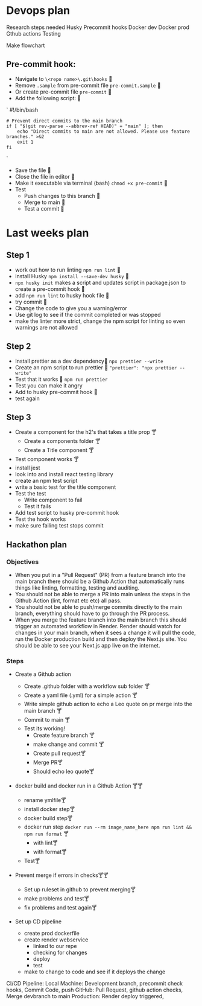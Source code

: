 # Devops plan

Research steps needed
    Husky
    Precommit hooks
    Docker dev
    Docker prod
    Gthub actions
    Testing

Make flowchart

## Pre-commit hook:

- Navigate to `\<repo name>\.git\hooks` 🐨
- Remove `.sample` from pre-commit file `pre-commit.sample` 🐨
- Or create pre-commit file `pre-commit` 🐨
- Add the following script: 🐨

`
    #!/bin/bash

    # Prevent direct commits to the main branch
    if [ "$(git rev-parse --abbrev-ref HEAD)" = "main" ]; then
        echo "Direct commits to main are not allowed. Please use feature branches." >&2
        exit 1
    fi
`

- Save the file 🐨
- Close the file in editor 🐨
- Make it executable via terminal (bash) `chmod +x pre-commit` 🐨
- Test
    - Push changes to this branch 🐨
    - Merge to main 🐨
    - Test a commit 🐨


# Last weeks plan

## Step 1

- work out how to run linting `npm run lint` 🐨
- install Husky `npm install --save-dev husky` 🐨
- `npx husky init` makes a script and updates script in package.json to create a pre-commit hook 🐨
- add `npm run lint` to husky hook file 🐨
- try commit 🐨
- Change the code to give you a warning/error 
- Use git log to see if the commit completed or was stopped
- make the linter more strict, change the npm script for linting so even warnings are not allowed

## Step 2

- Install prettier as a dev dependency🐨
    `npx prettier --write` 
- Create an npm script to run prettier 🐨
    `"prettier": "npx prettier --write"`
- Test that it works 🐨
    `npm run prettier`
- Test you can make it angry 
- Add to husky pre-commit hook 🐨
- test again 

## Step 3

- Create a component for the h2's that takes a title prop 🍸
  - Create a components folder 🍸
  - Create a Title component 🍸
- Test component works 🍸
- install jest
- look into and install react testing library
- create an npm test script
- write a basic test for the title component
- Test the test
  - Write component to fail
  - Test it fails
- Add test script to husky pre-commit hook
- Test the hook works
- make sure failing test stops commit

## Hackathon plan

### Objectives

- When you put in a "Pull Request" (PR) from a feature branch into the main branch there should be a Github Action that automatically runs things like linting, formatting, testing and auditing.
- You should not be able to merge a PR into main unless the steps in the Github Action (lint, format etc etc) all pass.
- You should not be able to push/merge commits directly to the main branch, everything should have to go through the PR process.
- When you merge the feature branch into the main branch this should trigger an automated workflow in Render. Render should watch for changes in your main branch, when it sees a change it will pull the code, run the Docker production build and then deploy the Next.js site. You should be able to see your Next.js app live on the internet.

### Steps

- Create a Github action

  - Create .github folder with a workflow sub folder 🍸
  - Create a yaml file (.yml) for a simple action 🍸
  - Write simple github action to echo a Leo quote on pr merge into the main branch 🍸
  - Commit to main 🍸
  - Test its working!
    - Create feature branch 🍸
    - make change and commit 🍸
    - Create pull request🍸
    - Merge PR🍸
    - Should echo leo quote🍸

- docker build and docker run in a Github Action 🍸🍸
  - rename ymlfile🍸
  - install docker step🍸
  - docker build step🍸
  - docker run step `docker run --rm image_name_here npm run lint && npm run format` 🍸
    - with lint🍸
    - with format🍸
  - Test🍸
- Prevent merge if errors in checks🍸🍸

  - Set up ruleset in github to prevent merging🍸
  - make problems and test🍸
  - fix problems and test again🍸

- Set up CD pipeline
  - create prod dockerfile
  - create render webservice
    - linked to our repe
    - checking for changes
    - deploy
    - test
  - make to change to code and see if it deploys the change



CI/CD Pipeline:
Local Machine: Development branch, precommit check hooks, Commit Code, push
GitHub: Pull Request, github action checks, Merge devbranch to main
Production: Render deploy triggered, 
